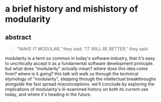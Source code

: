 # a brief history and mishistory of modularity

## abstract

> "MAKE IT MODULAR," they said. "IT WILL BE BETTER," they said.

modularity is a term so common in today's software industry, that
it's easy to uncritically accept it as a fundamental software
development priniciple. but what does "modularity" *actually*
mean? where does this idea come from? where is it going? this talk
will walk us through the technical etymology of "modularity",
stepping through the intellectual breakthroughs alongside the 
fast spread misconceptions. we'll conclude by exploring the 
implications of modularity's ill-examined history on both its
current use today, and where it's heading in the future.
